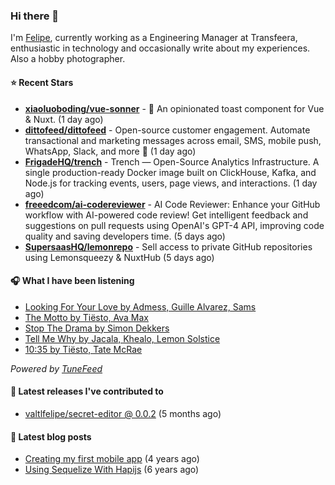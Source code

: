 ### Hi there 👋

I'm [Felipe](https://felipevm.com), currently working as a Engineering Manager at Transfeera, enthusiastic in technology and occasionally write about my experiences. Also a hobby photographer.

#### ⭐ Recent Stars
- **[xiaoluoboding/vue-sonner](https://github.com/xiaoluoboding/vue-sonner)** - 🔔 An opinionated toast component for Vue &amp; Nuxt. (1 day ago)
- **[dittofeed/dittofeed](https://github.com/dittofeed/dittofeed)** - Open-source customer engagement. Automate transactional and marketing messages across email, SMS, mobile push, WhatsApp, Slack, and more 📨 (1 day ago)
- **[FrigadeHQ/trench](https://github.com/FrigadeHQ/trench)** - Trench — Open-Source Analytics Infrastructure. A single production-ready Docker image built on ClickHouse, Kafka, and Node.js for tracking events, users, page views, and interactions. (1 day ago)
- **[freeedcom/ai-codereviewer](https://github.com/freeedcom/ai-codereviewer)** - AI Code Reviewer: Enhance your GitHub workflow with AI-powered code review! Get intelligent feedback and suggestions on pull requests using OpenAI&#39;s GPT-4 API, improving code quality and saving developers time. (5 days ago)
- **[SupersaasHQ/lemonrepo](https://github.com/SupersaasHQ/lemonrepo)** - Sell access to private GitHub repositories using Lemonsqueezy &amp; NuxtHub (5 days ago)

#### 🎧 What I have been listening
- [Looking For Your Love by Admess, Guille Alvarez, Sams](https://open.spotify.com/track/1JaJzSP069E3K6n1CXJdd4)
- [The Motto by Tiësto, Ava Max](https://open.spotify.com/track/3j11iDncb7ZeDMw7lFucqM)
- [Stop The Drama by Simon Dekkers](https://open.spotify.com/track/6aVG4WgwlWcAmeAd5KlwUZ)
- [Tell Me Why by Jacala, Khealo, Lemon Solstice](https://open.spotify.com/track/4b6QqUDaM4UizKBRDXWs6K)
- [10:35 by Tiësto, Tate McRae](https://open.spotify.com/track/36gcliMRX1vCpgnrZE3dFZ)

_Powered by [TuneFeed](https://tunefeed.app?ref=valtlfelipe-gh-profile)_ 

#### 🚀 Latest releases I've contributed to


- [valtlfelipe/secret-editor @ 0.0.2](https://github.com/valtlfelipe/secret-editor/releases/tag/0.0.2) (5 months ago)

#### 📄 Latest blog posts
- [Creating my first mobile app](https://felipevm.com/posts/creating-my-first-mobile-app/) (4 years ago)
- [Using Sequelize With Hapijs](https://felipevm.com/posts/using-sequelize-with-hapijs/) (6 years ago)
